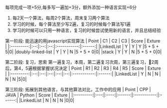 每项完成一项+5分,每多写一遍加+3分，额外添加一种语言实现+6分
1. 每2天一个算法，每周2个算法，周末复习两个算法
2. 学习的时候，每个算法至少写2遍，复习的时候每个算法写1遍
3. 学习的时候可以只用一种语言，复习的时候尝试使用新的语言，并且总结经验

第一阶段: 能迅速的用javascript实现算法
|   Point   | C1 | C2 | C3 |    Score    | Exture |
|:---------:|:--:|:--:|:--:|:-----------:|:------:|
|LinkedList | Y  |  Y |  Y |5 + 5 + 5|0|
|doubly-linked-list | Y  |  Y |  N |5 + 5 + 0|0|
|stack | Y  |  Y |  N |5 + 5 + 0|0|

第二阶段: 复习，思索
第一遍复习，本周，第二遍复习次周，第三遍复习，2周后，第4，5遍根据掌握状况决定
|   Point   | R1 | R2 | R3 | R4 | R5 |    Score    | Exture |
|:---------:|:--:|:--:|:--:|:--:|:--:|:-----------:|:------:|
|LinkedList | Y  |  N |  N |  N |  N |5|0|

第三阶段: 拓展到其他语言，与其他算法对比，工作中的应用
|   Point   | CPP | JAVA | Python |    Score    | Exture |
|:---------:|:---:|:----:|:------:|:-----------:|:------:|
|LinkedList |  N  |    N |     N  |0|0|

